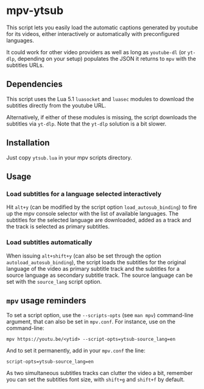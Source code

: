 # mpv-ytsub
This script lets you easily load the automatic captions generated by youtube for its videos,
either interactively or automatically with preconfigured languages.

It could work for other video providers as well as long as `youtube-dl` (or `yt-dlp`, depending on
your setup) populates the JSON it returns to `mpv` with the subtitles URLs.

## Dependencies
This script uses the Lua 5.1 `luasocket` and `luasec` modules to download the subtitles directly
from the youtube URL.

Alternatively, if either of these modules is missing, the script downloads the subtitles via `yt-dlp`.
Note that the `yt-dlp` solution is a bit slower.

## Installation
Just copy `ytsub.lua` in your mpv scripts directory.

## Usage

### Load subtitles for a language selected interactively
Hit `alt+y` (can be modified by the script option `load_autosub_binding`) to fire up the mpv console selector with the list
of available languages. The subtitles for the selected language are downloaded, added as a track
and the track is selected as primary subtitles.

### Load subtitles automatically
When issuing `alt+shift+y` (can also be set through the option `autoload_autosub_binding`), the script loads the subtitles
for the original language of the video as primary subtitle track and the subtitles for a source
language as secondary subtitle track. The source language can be set with the `source_lang` script
option.

## `mpv` usage reminders
To set a script option, use the `--scripts-opts` (see `man mpv`) command-line argument, that can also
be set in `mpv.conf`.
For instance, use on the command-line:
```
mpv https://youtu.be/<ytid> --script-opts=ytsub-source_lang=en
```
And to set it permanently, add in your `mpv.conf` the line:
```
script-opts=ytsub-source_lang=en
```

As two simultaneous subtitles tracks can clutter the video a bit, remember you can set the subtitles font size,
with `shift+g` and `shift+f` by default.

